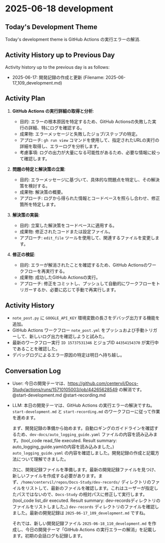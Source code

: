 # 2025-06-18 development

## Today's Development Theme

Today's development theme is GitHub Actions の実行エラーの解消.

## Activity History up to Previous Day
Activity history up to the previous day is as follows:
* 2025-06-17: 開発記録の作成と更新 (Filename: 2025-06-17_109_development.md)

## Activity Plan

1.  **GitHub Actions の実行詳細の取得と分析**:
    *   目的: エラーの根本原因を特定するため、GitHub Actionsの失敗した実行の詳細、特にログを確認する。
    *   成果物: エラーメッセージと失敗したジョブ/ステップの特定。
    *   アプローチ: `gh run view` コマンドを使用して、指定されたURLの実行の詳細を取得し、エラーログを分析します。
    *   考慮事項: ログの出力が大量になる可能性があるため、必要な情報に絞って確認します。

2.  **問題の特定と解決策の立案**:
    *   目的: エラーメッセージに基づいて、具体的な問題点を特定し、その解決策を検討する。
    *   成果物: 解決策の概要。
    *   アプローチ: ログから得られた情報とコードベースを照らし合わせ、修正箇所を特定します。

3.  **解決策の実装**:
    *   目的: 立案した解決策をコードベースに適用する。
    *   成果物: 修正されたコードまたは設定ファイル。
    *   アプローチ: `edit_file` ツールを使用して、関連するファイルを変更します。

4.  **修正の検証**:
    *   目的: エラーが解消されたことを確認するため、GitHub Actionsのワークフローを再実行する。
    *   成果物: 成功したGitHub Actionsの実行。
    *   アプローチ: 修正をコミットし、プッシュして自動的にワークフローをトリガーするか、必要に応じて手動で再実行します。

## Activity History

*   `note_post.py` に `GOOGLE_API_KEY` 環境変数の長さをデバッグ出力する機能を追加。
*   GitHub Actions ワークフロー `note_post.yml` をプッシュおよび手動トリガーして、新しいログ出力を確認しようと試みた。
*   最新のワークフロー実行 `ID 15737531346` とジョブID `44354154370` が実行中であることを確認した。
*   デバッグログによるエラー原因の特定は明日へ持ち越し。

## Conversation Log

- User: 今日の開発テーマは、https://github.com/centervil/Docs-Study/actions/runs/15710105003/job/44265628549 の解消です。
  @start-development.md 
  @start-recording.md 
- LLM: 本日の開発テーマは、GitHub Actions の実行エラーの解決ですね。`start-development.md` と `start-recording.md` のワークフローに従って作業を進めます。

  まず、開発記録の準備から始めます。自動ロギングのガイドラインを確認するため、`dev-docs/auto_logging_guide.yaml` ファイルの内容を読み込みます。(tool_code read_file executed. Result summary: auto_logging_guide.yamlの内容を読み込みました。)
  `auto_logging_guide.yaml` の内容を確認しました。開発記録の作成と記載方法について理解できました。

  次に、開発記録ファイルを準備します。最新の開発記録ファイルを見つけ、新しいファイルを作成する必要があります。まず、`/home/centervil/repos/Docs-Study/dev-records/` ディレクトリのファイルをリストして、最新のファイルを確認します。これはユーザーが指定したパスではないので、`Docs-Study` の相対パスに修正して実行します。(tool_code list_dir executed. Result summary: dev-recordsディレクトリのファイルをリストしました。)
  `dev-records` ディレクトリのファイルを確認しました。最新の開発記録は `2025-06-17_109_development.md` ですね。

  それでは、新しい開発記録ファイル `2025-06-18_110_development.md` を作成し、今日の開発テーマ「GitHub Actions の実行エラーの解消」を記載します。初期の会話ログも記録します。 